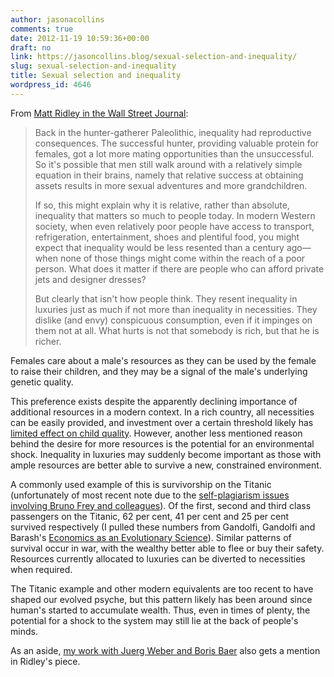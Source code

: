 ```yaml
---
author: jasonacollins
comments: true
date: 2012-11-19 10:59:36+00:00
draft: no
link: https://jasoncollins.blog/sexual-selection-and-inequality/
slug: sexual-selection-and-inequality
title: Sexual selection and inequality
wordpress_id: 4646
---
```


From [Matt Ridley in the Wall Street Journal](http://online.wsj.com/article/SB10001424127887323551004578116903873762428.html):


<blockquote>Back in the hunter-gatherer Paleolithic, inequality had reproductive consequences. The successful hunter, providing valuable protein for females, got a lot more mating opportunities than the unsuccessful. So it's possible that men still walk around with a relatively simple equation in their brains, namely that relative success at obtaining assets results in more sexual adventures and more grandchildren.

If so, this might explain why it is relative, rather than absolute, inequality that matters so much to people today. In modern Western society, when even relatively poor people have access to transport, refrigeration, entertainment, shoes and plentiful food, you might expect that inequality would be less resented than a century ago—when none of those things might come within the reach of a poor person. What does it matter if there are people who can afford private jets and designer dresses?

But clearly that isn't how people think. They resent inequality in luxuries just as much if not more than inequality in necessities. They dislike (and envy) conspicuous consumption, even if it impinges on them not at all. What hurts is not that somebody is rich, but that he is richer.</blockquote>


Females care about a male's resources as they can be used by the female to raise their children, and they may be a signal of the male's underlying genetic quality.

This preference exists despite the apparently declining importance of additional resources in a modern context. In a rich country, all necessities can be easily provided, and investment over a certain threshold likely has [limited effect on child quality](https://jasoncollins.blog/caplans-selfish-reasons-to-have-more-kids/). However, another less mentioned reason behind the desire for more resources is the potential for an environmental shock. Inequality in luxuries may suddenly become important as those with ample resources are better able to survive a new, constrained environment.

A commonly used example of this is survivorship on the Titanic (unfortunately of most recent note due to the [self-plagiarism issues involving Bruno Frey and colleagues](http://olafstorbeck.blogstrasse2.de/?p=949)). Of the first, second and third class passengers on the Titanic, 62 per cent, 41 per cent and 25 per cent survived respectively (I pulled these numbers from Gandolfi, Gandolfi and Barash's [Economics as an Evolutionary Science](https://jasoncollins.blog/gandolfi-gandolfi-and-barashs-economics-as-an-evolutionary-science/)). Similar patterns of survival occur in war, with the wealthy better able to flee or buy their safety. Resources currently allocated to luxuries can be diverted to necessities when required.

The Titanic example and other modern equivalents are too recent to have shaped our evolved psyche, but this pattern likely has been around since human's started to accumulate wealth. Thus, even in times of plenty, the potential for a shock to the system may still lie at the back of people's minds.

As an aside, [my work with Juerg Weber and Boris Baer](https://jasoncollins.blog/sexual-selection-conspicuous-consumption-and-economic-growth/) also gets a mention in Ridley's piece.

